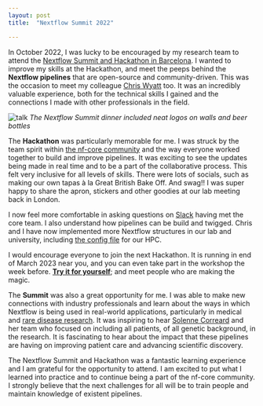 ```yaml
---
layout: post
title:  "Nextflow Summit 2022"

---
```


In October 2022, I was lucky to be encouraged by my research team to attend the [Nextflow Summit and Hackathon in Barcelona](https://nf-co.re/events/2022/hackathon-october-2022). I wanted to improve my skills at the Hackathon, and meet the peeps behind the **Nextflow pipelines** that are open-source and community-driven. This was the occasion to meet my colleague [Chris Wyatt](https://twitter.com/wyatt1chris) too. It was an incredibly valuable experience, both for the technical skills I gained and the connections I made with other professionals in the field.

![talk](/assets/2022-10-Nextflow.jpg)
_The Nextflow Summit dinner included neat logos on walls and beer bottles_

The **Hackathon** was particularly memorable for me. I was struck by the team spirit within [the nf-core community](https://nf-co.re/community) and the way everyone worked together to build and improve pipelines. It was exciting to see the updates being made in real time and to be a part of the collaborative process. This felt very inclusive for all levels of skills. There were lots of socials, such as making our own tapas à la Great British Bake Off. And swag!! I was super happy to share the apron, stickers and other goodies at our lab meeting back in London.

I now feel more comfortable in asking questions on [Slack](https://nf-co.re/join/slack) having met the core team. I also understand how pipelines can be build and twigged. Chris and I have now implemented more Nextflow structures in our lab and university, including [the config file](https://github.com/nf-core/configs/blob/master/conf/ucl_myriad.config) for our HPC. 

I would encourage everyone to join the next Hackathon. It is running in end of March 2023 near you, and you can even take part in the workshop the week before. **[Try it for yourself](https://nf-co.re/events/2023/hackathon-march-2023)**; and meet people who are making the magic.

The **Summit** was also a great opportunity for me. I was able to make new connections with industry professionals and learn about the ways in which Nextflow is being used in real-world applications, particularly in medical and [rare disease research](https://nf-co.re/raredisease). It was inspiring to hear [Solenne Correard](https://youtu.be/2g2sTMo0J1A) and her team who focused on including all patients, of all genetic background, in the research. It is fascinating to hear about the impact that these pipelines are having on improving patient care and advancing scientific discovery.

The Nextflow Summit and Hackathon was a fantastic learning experience and I am grateful for the opportunity to attend. I am excited to put what I learned into practice and to continue being a part of the nf-core community. I strongly believe that the next challenges for all will be to train people and maintain knowledge of existent pipelines.

